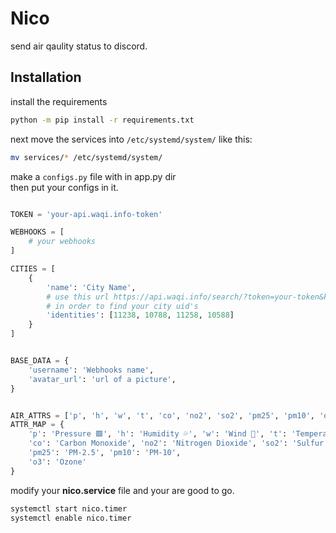 # Nico

send air qaulity status to discord.

## Installation

install the requirements

```bash
python -m pip install -r requirements.txt
```

next move the services into `/etc/systemd/system/` like this:

```bash
mv services/* /etc/systemd/system/
```

make a `configs.py` file with in app.py dir \
then put your configs in it.

```py

TOKEN = 'your-api.waqi.info-token'

WEBHOOKS = [
    # your webhooks
]

CITIES = [
    {
        'name': 'City Name',
        # use this url https://api.waqi.info/search/?token=your-token&keyword=london
        # in order to find your city uid's
        'identities': [11238, 10788, 11258, 10588]
    }
]


BASE_DATA = {
    'username': 'Webhooks name',
    'avatar_url': 'url of a picture',
}


AIR_ATTRS = ['p', 'h', 'w', 't', 'co', 'no2', 'so2', 'pm25', 'pm10', 'o3']
ATTR_MAP = {
    'p': 'Pressure 🟩', 'h': 'Humidity 💦', 'w': 'Wind 💨', 't': 'Temperature 🥵',
    'co': 'Carbon Monoxide', 'no2': 'Nitrogen Dioxide', 'so2': 'Sulfur Dioxide',
    'pm25': 'PM-2.5', 'pm10': 'PM-10',
    'o3': 'Ozone'
}

```

modify your **nico.service** file and your are good to go.

```bash
systemctl start nico.timer
systemctl enable nico.timer
```
